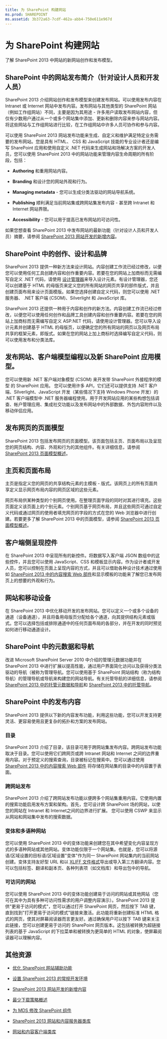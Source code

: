 ```yaml
---
title: 为 SharePoint 构建网站
ms.prod: SHAREPOINT
ms.assetid: 3b372a63-7cdf-462a-abb4-750e611e967d
---
```



# 为 SharePoint 构建网站
了解 SharePoint 2013 中网站的新网站创作和发布模型。
## SharePoint 中的网站发布简介（针对设计人员和开发人员）
<a name="SP15_BuildSitesForSP2013_IntroToSitePublishing"> </a>

SharePoint 2013 介绍网站创作和发布模型来创建发布网站。可以使用发布内容在 Intranet 或 Internet 网站中发布内容。发布网站与其他类型的 SharePoint 网站（例如工作组网站）不同，主要是因为其用途 - 许多用户读取发布网站内容，但仅有少数用户通过从一个或多个网站集中添加、更新和删除内容来参与网站内容。将这些网站与工作组网站进行比较，在工作组网站中许多人员可协作和参与内容。
  
    
    
可以使用 SharePoint 2013 网站发布功能来生成、自定义和维护满足特定业务需要的发布网站。您是具有 HTML、 CSS 和 JavaScript 技能的专业设计者还是编写 SharePoint 应用和使用自定义 .NET 代码来生成网站和场解决方案的开发人员，您可以使用 SharePoint 2013 中的网站功能来管理内容生命周期的所有阶段，包括：
  
    
    

- **Authoring** 和重用网站内容。
    
  
- **Branding** 和设计您的网站外观和行为。
    
  
- **Managing metadata** - 您可以生成分类法驱动的网站导航系统。
    
  
- **Publishing** 顺利满足当前网站集或跨网站集发布内容 - 甚至跨 Intranet 和 Internet 网站界限。
    
  
- **Accessibility** - 您可以用于提高已发布网站的可访问性。
    
  
如果您想查看 SharePoint 2013 中发布网站的最新功能（针对设计人员和开发人员）摘要，请参阅  [SharePoint 2013 网站开发的新增内容](what-s-new-with-sharepoint-2013-site-development.md)。
  
    
    

## SharePoint 中的创作、设计和品牌
<a name="SP15_BuildSitesForSP2013_AuthoringDesignBranding"> </a>

SharePoint 2013 提供一种新方法来设计网站。内容创建工作流已经过修改，以便您可以使用任何工具创建内容和创作重要内容。若要在您的网站上加商标而无需编写自定义 .NET 代码，请使用 [设计管理器](overview-of-design-manager-in-sharepoint-2013.md)来导入设计元素。有设计管理器，您还可以创建基于 HTML 的母版页来定义您的所有网站的网页共享的部件版式，并且创建页面布局来设计页面模版。如果您选择创建自定义代码，则您可以使用 .NET 服务器、 .NET 客户端 (CSOM)、Silverlight 和 JavaScript 库。
  
    
    
SharePoint 2013 还提供一种用于内容和创作的新方法。内容创建工作流已经过修改，以便您可以使用任何创作和品牌工具创建内容和创作重要内容。若要在您的网站上加商标而无需编写自定义 ASP.NET 代码，请使用设计管理器。您可以导入设计元素并创建基于 HTML 的母版页，以便确定您的所有网站的网页以及网页布局共享的框架元素，即版式。如果在您的网站上加上商标时选择编写自定义代码，则可以使用发布和分类法库。
  
    
    

## 发布网站、客户端模型编程以及新 SharePoint 应用模型。
<a name="SP15_BuildSitesForSP2013_PublishingSites"> </a>

您可以使用新 .NET 客户端对象模型 (CSOM) 来开发带 SharePoint 外接程序的模型 的 SharePoint 应用。 您可以使用许多 API，它们还可以提供支持 .NET 客户端、Silverlight、JavaScript 开发（某些情况下支持 Windows Phone 开发）的 .NET 客户端模型中 .NET 服务器编程使用。用于开发网站应用的某些构想包括调查、帐户管理应用、集成社交功能以及发布网站中的外部数据、外包内容附件以及移动伴侣应用。
  
    
    

## 发布网页的页面模型
<a name="SP15_BuildSitesForSP2013_PageModel"> </a>

SharePoint 2013 包括发布网页的页面模型。该页面包括主页、页面布局以及呈现您的网页结构、内容、外观和行为的其他组件。有关详细信息，请参阅  [SharePoint 2013 页面模型概述](overview-of-the-sharepoint-2013-page-model.md)。
  
    
    

## 主页和页面布局
<a name="SP15_BuildSitesForSP2013_MasterAndLayout"> </a>

主页是指定义您的网页的共享结构元素的主模板 - 版式。该网页上的所有页面共享定义显示网页布局内容的网页区域的这些元素。
  
    
    
网页布局供某种类型的个别网页使用。在整理页面字段的同时对其进行填充。这些页面定义该页面上的个别元素。个别网页基于网页布局，并且这些网页可通过自定义代码或通过网页的使用者填充网页的字段的方式在您的 Web 浏览器中进行创建。若要更多了解 SharePoint 2013 中的页面模型，请参阅  [SharePoint 2013 页面模型概述](overview-of-the-sharepoint-2013-page-model.md)。
  
    
    

## 客户端侧呈现控件
<a name="SP15_BuildSitesForSP2013_ClientSideRendering"> </a>

在 SharePoint 2013 中呈现所有的新控件。将数据写入客户端 JSON 数组中的这些控件，并且您可以使用 JavaScript、CSS 和模板显示内容。作为设计者或开发人员，您可以控制在页面上呈现内容的方式，并且可以借助各种设计技术通过使用如 [SharePoint 2013 中的内容搜索 Web 部件](content-search-web-part-in-sharepoint-2013.md)和显示模板的功能来了解您已发布网页上的想要的外观和行为。
  
    
    

## 网站和移动设备
<a name="SP15_BuildSitesForSP2013_SitesAndMobile"> </a>

在 SharePoint 2013 中优化移动开发的发布网站。您可以定义一个或多个设备的通道（设备通道），并且将备用母版页分配给各个通道，向其提供结构元素或版式。您可以选择包括或排除通道中的任何页面布局的各部分，并在开发的同时预览如何进行移动通道设计。
  
    
    

## SharePoint 中的元数据和导航
<a name="SP15_BuildSitesForSP2013_MetadataNav"> </a>

改进 Microsoft SharePoint Server 2010 中介绍的管理元数据功能并在 SharePoint 2013 中进行扩展以提高性能，通过用户界面简化访问以及获得分类法驱动的导航（被称为管理导航。您可以使用基于 SharePoint 网站结构（称为结构导航）的管理导航或导航来构建您的网站导航。有关托管导航的详细信息，请参阅 [SharePoint 2013 中的托管元数据和导航](managed-metadata-and-navigation-in-sharepoint-2013.md)和 [SharePoint 2013 中的托管导航](managed-navigation-in-sharepoint-2013.md)。
  
    
    

## SharePoint 中的发布内容
<a name="SP15_BuildSitesForSP2013_PublishingContent"> </a>

SharePoint 2013 提供以下新的内容发布功能，利用这些功能，您可以开发支持更灵活、更容易使用且更复杂的拓扑和方案的发布网站。
  
    
    

### 目录

SharePoint 2013 介绍了目录，该目录可用于跨网站集发布内容。跨网站发布功能取决于目录。您可以使用它们跨网页或跨 Intranet 网站和 Internet 之间的边界重用内容。对于预定义的搜索查询，目录被标记在搜索中。您可以通过使用 [SharePoint 2013 中的内容搜索 Web 部件](content-search-web-part-in-sharepoint-2013.md) 将存储在网站集的目录中的内容置于表面。
  
    
    

### 跨网站发布

SharePoint 2013 介绍了跨网站发布功能以便跨多个网站集重用内容。它使用内置的搜索功能启用发布方案和架构。首先，您可设计跨 SharePoint 场的网站，以使您的网站在 Intranet 和 Internet之间的边界进行扩展。 您可以使用 CSWP 来显示从网站和网站集中发布的搜索数据。
  
    
    

### 变体和多语种网站

您可以使用 SharePoint 2013 中的变体功能来创建您在其中希望变化内容呈现方式的多语种网站或其他网站。变体功能仅限于一个网站集。也就是，您可以将源语/区域设置的目标语/区域设置"变体"作为同一 SharePoint 网站集内的当前网站创建。变体支持友好型 URL 和以  [XLIFF 文件格式](the-xliff-interchange-file-format-in-sharepoint-2013.md)导出或导入第三方翻译内容。您可以包括标签、翻译和副本页、各种列表项（如文档库）和导出包中的导航。
  
    
    

### 可访问的网站

您可以使用 SharePoint 2013 中的变体功能创建易于访问的网站或其他网站（您可在其中为具有多种可访问性需求的用户调整内容演示）。SharePoint 2013 提供"更易于访问的模式"，您可以通过打开 SharePoint 网页，然后按下 TAB 键，直到找到"打开更易于访问的模式"链接来激活。此功能将重新创建标准 HTML 格式的网页，使其对屏幕阅读器而言更友好。通过确保用户可以按下 TAB 键来关注此链接，您可以创建更易于访问的 SharePoint 网页版本。这包括被转换为超链接列表的基于 JavaScript 的下拉菜单和被转换为更简单的 HTML 的对象，使屏幕阅读器可以理解内容。 
  
    
    

## 其他资源
<a name="SP15_BuildSitesForSP2013_AdditionalResources"> </a>


-  [优化 SharePoint 网站辅助功能](optimize-sharepoint-site-accessibility.md)
    
  
-  [设置 SharePoint 2013 的常规开发环境](set-up-a-general-development-environment-for-sharepoint-2013.md)
    
  
-  [SharePoint 2013 网站开发的新增内容](what-s-new-with-sharepoint-2013-site-development.md)
    
  
-  [最少下载策略概述](minimal-download-strategy-overview.md)
    
  
-  [为 MDS 修改 SharePoint 组件](modify-sharepoint-components-for-mds.md)
    
  
-  [SharePoint 2013 网站和内容服务器类库](http://msdn.microsoft.com/library/8a93e838-234c-41d8-b990-7ac1a415dd5e%28Office.15%29.aspx)
    
  
-  [网站和内容客户端类库](http://msdn.microsoft.com/library/e6542022-a459-4c3b-aee0-e350c6397139%28Office.15%29.aspx)
    
  

